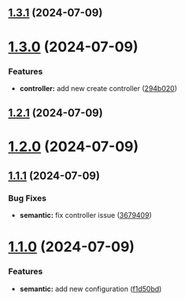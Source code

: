 ## [1.3.1](https://github.com/Diwoka/semantic/compare/v1.3.0...v1.3.1) (2024-07-09)

# [1.3.0](https://github.com/Diwoka/semantic/compare/v1.2.1...v1.3.0) (2024-07-09)


### Features

* **controller:** add new create controller ([294b020](https://github.com/Diwoka/semantic/commit/294b02041dda54934f248960c8cc2f1d8a8ad13b))

## [1.2.1](https://github.com/Diwoka/semantic/compare/v1.2.0...v1.2.1) (2024-07-09)

# [1.2.0](https://github.com/Diwoka/semantic/compare/v1.1.1...v1.2.0) (2024-07-09)

## [1.1.1](https://github.com/Diwoka/semantic/compare/v1.1.0...v1.1.1) (2024-07-09)


### Bug Fixes

* **semantic:** fix controller issue ([3679409](https://github.com/Diwoka/semantic/commit/3679409feb87464b707dc08840bd0e9206ebe156))

# [1.1.0](https://github.com/Diwoka/semantic/compare/v1.0.0...v1.1.0) (2024-07-09)


### Features

* **semantic:** add new configuration ([f1d50bd](https://github.com/Diwoka/semantic/commit/f1d50bd958bb43393c338aead350c2120c9a40a8))
